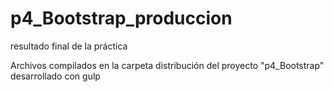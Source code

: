# p4_Bootstrap_produccion
resultado final de la práctica

Archivos compilados en la carpeta distribución del proyecto "p4_Bootstrap" desarrollado con gulp

